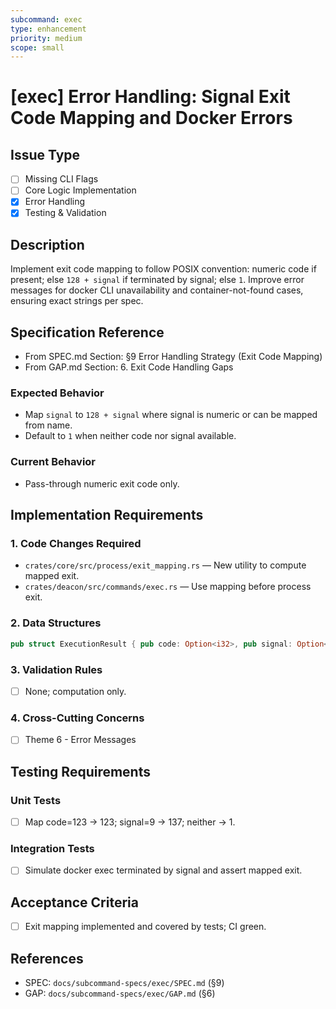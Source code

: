 ```yaml
---
subcommand: exec
type: enhancement
priority: medium
scope: small
---
```


# [exec] Error Handling: Signal Exit Code Mapping and Docker Errors

## Issue Type
- [ ] Missing CLI Flags
- [ ] Core Logic Implementation
- [x] Error Handling
- [x] Testing & Validation

## Description
Implement exit code mapping to follow POSIX convention: numeric code if present; else `128 + signal` if terminated by signal; else `1`. Improve error messages for docker CLI unavailability and container-not-found cases, ensuring exact strings per spec.

## Specification Reference
- From SPEC.md Section: §9 Error Handling Strategy (Exit Code Mapping)
- From GAP.md Section: 6. Exit Code Handling Gaps

### Expected Behavior
- Map `signal` to `128 + signal` where signal is numeric or can be mapped from name.
- Default to `1` when neither code nor signal available.

### Current Behavior
- Pass-through numeric exit code only.

## Implementation Requirements

### 1. Code Changes Required
- `crates/core/src/process/exit_mapping.rs` — New utility to compute mapped exit.
- `crates/deacon/src/commands/exec.rs` — Use mapping before process exit.

### 2. Data Structures
```rust
pub struct ExecutionResult { pub code: Option<i32>, pub signal: Option<i32> }
```

### 3. Validation Rules
- [ ] None; computation only.

### 4. Cross-Cutting Concerns
- [ ] Theme 6 - Error Messages

## Testing Requirements

### Unit Tests
- [ ] Map code=123 → 123; signal=9 → 137; neither → 1.

### Integration Tests
- [ ] Simulate docker exec terminated by signal and assert mapped exit.

## Acceptance Criteria
- [ ] Exit mapping implemented and covered by tests; CI green.

## References
- SPEC: `docs/subcommand-specs/exec/SPEC.md` (§9)
- GAP: `docs/subcommand-specs/exec/GAP.md` (§6)
